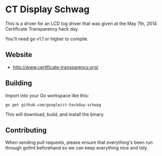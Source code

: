 # CT Display Schwag

This is a driver for an LCD log driver that was given at the May 7th,
2014 Certificate Transparency hack day.

You'll need go v1.1 or higher to compile.

## Website

* http://www.certificate-transparency.org/

## Building

Import into your Go workspace like this:

    go get github.com/google/ct-hackday-schwag

This will download, build, and install the binary.

## Contributing

When sending pull requests, please ensure that everything's been run
through gofmt beforehand so we can keep everything nice and tidy.
